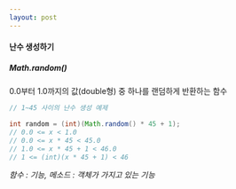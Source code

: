 ```yaml
---
layout: post
---
```



<h4>난수 생성하기</h4>

<h5>Math.random()</h5>
0.0부터 1.0까지의 값(double형) 중 하나를 랜덤하게 반환하는 함수

```java
// 1~45 사이의 난수 생성 예제

int random = (int)(Math.random() * 45 + 1);
// 0.0 <= x < 1.0
// 0.0 <= x * 45 < 45.0
// 1.0 <= x * 45 + 1 < 46.0
// 1 <= (int)(x * 45 + 1) < 46
```

*함수 : 기능, 메소드 : 객체가 가지고 있는 기능*
